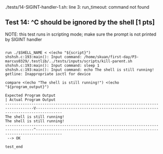 ./tests/14-SIGINT-handler-1.sh: line 3: run_timeout: command not found
## Test 14: ^C should be ignored by the shell [1 pts]

NOTE: this test runs in scripting mode; make sure the prompt is not printed by SIGINT handler

```

run ./$SHELL_NAME < <(echo "${script}")
shshsh.c:193:main(): Input command: /home/skuan/first-day/P3-marcus0329/.testlib/../tests/inputs/scripts/kill-parent.sh
shshsh.c:193:main(): Input command: sleep 1
shshsh.c:193:main(): Input command: echo The shell is still running!
getline: Inappropriate ioctl for device

compare <(echo "The shell is still running!") <(echo "${program_output}")

Expected Program Output                                                            | Actual Program Output
-----------------------------------------------------------------------------------V----------------------------------------------------------------------------------
The shell is still running!                                                          The shell is still running!
-----------------------------------------------------------------------------------^----------------------------------------------------------------------------------
 --> OK

test_end
```

